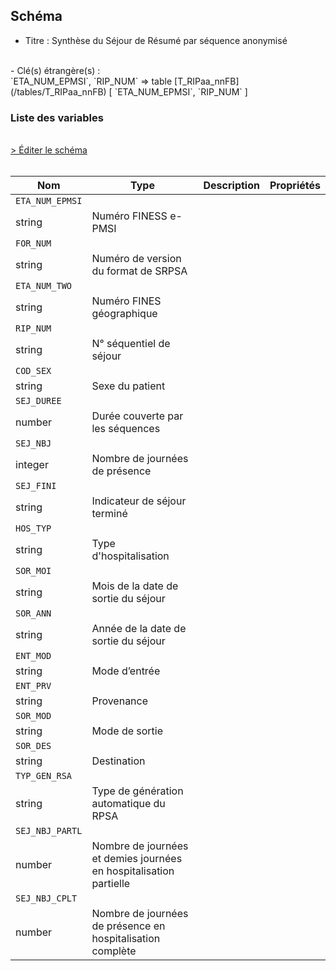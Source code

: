 ## Schéma

- Titre : Synthèse du Séjour de Résumé par séquence anonymisé
<br />
- Clé(s) étrangère(s) : <br />
`ETA_NUM_EPMSI`, `RIP_NUM` => table [T_RIPaa_nnFB](/tables/T_RIPaa_nnFB) [ `ETA_NUM_EPMSI`, `RIP_NUM` ]<br />

### Liste des variables
<br />
<div>
    <a href="https://gitlab.com/healthdatahub/schema-snds/edit/master/schemas/PMSI/PMSI%20RIM-P/T_RIPaa_nnS.json"  
    arget="_blank" rel="noopener noreferrer">> Éditer le schéma</a>
    <OutboundLink />
</div>
<br />

Nom|Type|Description|Propriétés
-|-|-|-
`ETA_NUM_EPMSI`|
string|Numéro FINESS e-PMSI||
`FOR_NUM`|
string|Numéro de version du format de SRPSA||
`ETA_NUM_TWO`|
string|Numéro FINES géographique||
`RIP_NUM`|
string|N° séquentiel de séjour||
`COD_SEX`|
string|Sexe du patient||
`SEJ_DUREE`|
number|Durée couverte par les séquences||
`SEJ_NBJ`|
integer|Nombre de journées de présence ||
`SEJ_FINI`|
string|Indicateur de séjour terminé||
`HOS_TYP`|
string|Type d&#x27;hospitalisation||
`SOR_MOI`|
string|Mois de la date de sortie du séjour||
`SOR_ANN`|
string|Année de la date de sortie du séjour||
`ENT_MOD`|
string|Mode d’entrée||
`ENT_PRV`|
string|Provenance||
`SOR_MOD`|
string|Mode de sortie||
`SOR_DES`|
string|Destination||
`TYP_GEN_RSA`|
string|Type de génération automatique du RPSA||
`SEJ_NBJ_PARTL`|
number|Nombre de journées et demies journées en hospitalisation partielle||
`SEJ_NBJ_CPLT`|
number|Nombre de journées de présence en hospitalisation complète||

